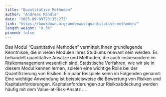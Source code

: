```yaml
---
title: "Quantitative Methoden"
author: "Andreas Mändle"
date: "2025-09-09T23:35:27Z"
link: "https://bookdown.org/andemwue/quantitative-methoden/"
length_weight: "9.5%"
pinned: false
---
```


Das Modul “Quantitative Methoden” vermittelt Ihnen grundlegende Kenntnisse, die in vielen Modulen Ihres Studiums relevant sein werden. Es behandelt quantitative Ansätze und Methoden, die auch insbesondere im Risikomanagement wesentlich sind. Statistische Verfahren, wie wir sie in diesem Modul kennen lernen, spielen eine wichtige Rolle bei der Quantifizierung von Risiken. Ein paar Beispiele seien im Folgenden genannt: Eine wichtige Anwendung ist beispielsweise die Bewertung von Risiken und Kapitalanforderungen. Kapitalanforderungen zur Risikoabdeckung werden häufig mit dem Value-at-Risk-Ansatz  ...
